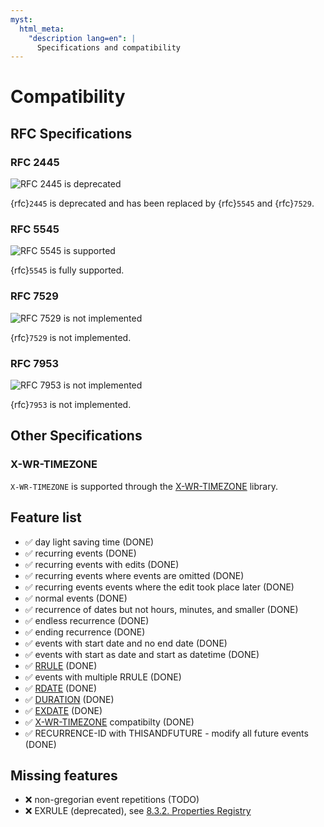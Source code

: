 ```yaml
---
myst:
  html_meta:
    "description lang=en": |
      Specifications and compatibility
---
```


# Compatibility

## RFC Specifications

### RFC 2445

![RFC 2445 is deprecated](https://img.shields.io/badge/RFC_2445-deprecated-red)

{rfc}`2445` is deprecated and has been replaced by {rfc}`5545` and {rfc}`7529`.

### RFC 5545

![RFC 5545 is supported](https://img.shields.io/badge/RFC_5545-supported-green)

{rfc}`5545` is fully supported.

### RFC 7529

![RFC 7529 is not implemented](https://img.shields.io/badge/RFC_7529-todo-red)

{rfc}`7529` is not implemented.

### RFC 7953

![RFC 7953 is not implemented](https://img.shields.io/badge/RFC_7953-todo-red)

{rfc}`7953` is not implemented.

## Other Specifications

### X-WR-TIMEZONE

`X-WR-TIMEZONE` is supported through the [X-WR-TIMEZONE] library.

## Feature list

* ✅ day light saving time (DONE)
* ✅ recurring events (DONE)
* ✅ recurring events with edits (DONE)
* ✅ recurring events where events are omitted (DONE)
* ✅ recurring events events where the edit took place later (DONE)
* ✅ normal events (DONE)
* ✅ recurrence of dates but not hours, minutes, and smaller (DONE)
* ✅ endless recurrence (DONE)
* ✅ ending recurrence (DONE)
* ✅ events with start date and no end date (DONE)
* ✅ events with start as date and start as datetime (DONE)
* ✅ [RRULE](https://www.kanzaki.com/docs/ical/rrule.html) (DONE)
* ✅ events with multiple RRULE (DONE)
* ✅ [RDATE](https://www.kanzaki.com/docs/ical/rdate.html) (DONE)
* ✅ [DURATION](https://www.kanzaki.com/docs/ical/duration.html) (DONE)
* ✅ [EXDATE](https://www.kanzaki.com/docs/ical/exdate.html) (DONE)
* ✅ [X-WR-TIMEZONE] compatibilty (DONE)
* ✅ RECURRENCE-ID with THISANDFUTURE - modify all future events (DONE)

## Missing features

* ❌ non-gregorian event repetitions (TODO)
* ❌ EXRULE (deprecated), see [8.3.2.  Properties Registry](https://tools.ietf.org/html/rfc5545#section-8.3.2)


[X-WR-TIMEZONE]: https://pypi.org/project/x-wr-timezone